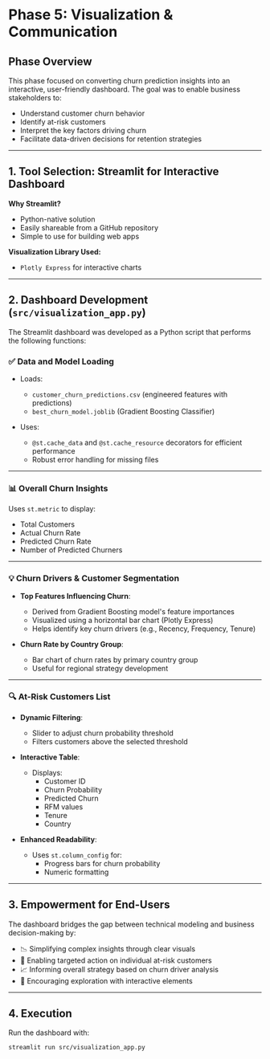 # Phase 5: Visualization & Communication

## Phase Overview

This phase focused on converting churn prediction insights into an interactive, user-friendly dashboard. The goal was to enable business stakeholders to:

- Understand customer churn behavior
- Identify at-risk customers
- Interpret the key factors driving churn
- Facilitate data-driven decisions for retention strategies

---

## 1. Tool Selection: Streamlit for Interactive Dashboard

**Why Streamlit?**

- Python-native solution
- Easily shareable from a GitHub repository
- Simple to use for building web apps

**Visualization Library Used:**  
- `Plotly Express` for interactive charts

---

## 2. Dashboard Development (`src/visualization_app.py`)

The Streamlit dashboard was developed as a Python script that performs the following functions:

### ✅ Data and Model Loading

- Loads:
  - `customer_churn_predictions.csv` (engineered features with predictions)
  - `best_churn_model.joblib` (Gradient Boosting Classifier)

- Uses:
  - `@st.cache_data` and `@st.cache_resource` decorators for efficient performance
  - Robust error handling for missing files

---

### 📊 Overall Churn Insights

Uses `st.metric` to display:

- Total Customers
- Actual Churn Rate
- Predicted Churn Rate
- Number of Predicted Churners

---

### 💡 Churn Drivers & Customer Segmentation

- **Top Features Influencing Churn**:
  - Derived from Gradient Boosting model's feature importances
  - Visualized using a horizontal bar chart (Plotly Express)
  - Helps identify key churn drivers (e.g., Recency, Frequency, Tenure)

- **Churn Rate by Country Group**:
  - Bar chart of churn rates by primary country group
  - Useful for regional strategy development

---

### 🔍 At-Risk Customers List

- **Dynamic Filtering**:
  - Slider to adjust churn probability threshold
  - Filters customers above the selected threshold

- **Interactive Table**:
  - Displays:
    - Customer ID
    - Churn Probability
    - Predicted Churn
    - RFM values
    - Tenure
    - Country

- **Enhanced Readability**:
  - Uses `st.column_config` for:
    - Progress bars for churn probability
    - Numeric formatting

---

## 3. Empowerment for End-Users

The dashboard bridges the gap between technical modeling and business decision-making by:

- 📉 Simplifying complex insights through clear visuals
- 🎯 Enabling targeted action on individual at-risk customers
- 📈 Informing overall strategy based on churn driver analysis
- 🧩 Encouraging exploration with interactive elements

---

## 4. Execution

Run the dashboard with:

```bash
streamlit run src/visualization_app.py
```
